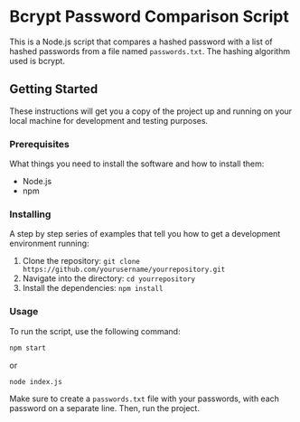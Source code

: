 # Bcrypt Password Comparison Script

This is a Node.js script that compares a hashed password with a list of hashed passwords from a file named `passwords.txt`. The hashing algorithm used is bcrypt.

## Getting Started

These instructions will get you a copy of the project up and running on your local machine for development and testing purposes.

### Prerequisites

What things you need to install the software and how to install them:

- Node.js
- npm

### Installing

A step by step series of examples that tell you how to get a development environment running:

1. Clone the repository: `git clone https://github.com/yourusername/yourrepository.git`
2. Navigate into the directory: `cd yourrepository`
3. Install the dependencies: `npm install`

### Usage

To run the script, use the following command:

```bash
npm start
```

or

```bash
node index.js
```

Make sure to create a `passwords.txt` file with your passwords, with each password on a separate line. Then, run the project.
